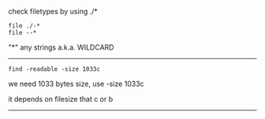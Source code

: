 check filetypes by using ./*

    file ./-*
    file --*
    
"*" any strings a.k.a. WILDCARD

---


    find -readable -size 1033c
    
we need 1033 bytes size, use -size 1033c

it depends on filesize that c or b

---
